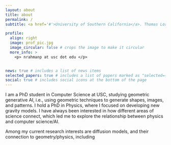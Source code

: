 ```yaml
---
layout: about
title: about
permalink: /
subtitle: <a href='#'>University of Southern California</a>. Thomas Lord Department of Computer Science. 

profile:
  align: right
  image: prof_pic.jpg
  image_circular: false # crops the image to make it circular
  more_info: >
    <p> nrahmanp at usc dot edu </p>


news: true # includes a list of news items
selected_papers: true # includes a list of papers marked as "selected={true}"
social: true # includes social icons at the bottom of the page
---
```



I am a PhD student in Computer Science at USC, studying geometric generative AI, i.e., using geometric techniques to generate shapes, images, and patterns. I hold a PhD in Physics, where I focused on developing new gravity models. I have always been interested in how different areas of science connect, which led me to explore the relationship between physics and computer science/AI. 

Among my current research interests are diffusion models, and their connection to geometry/physics, including